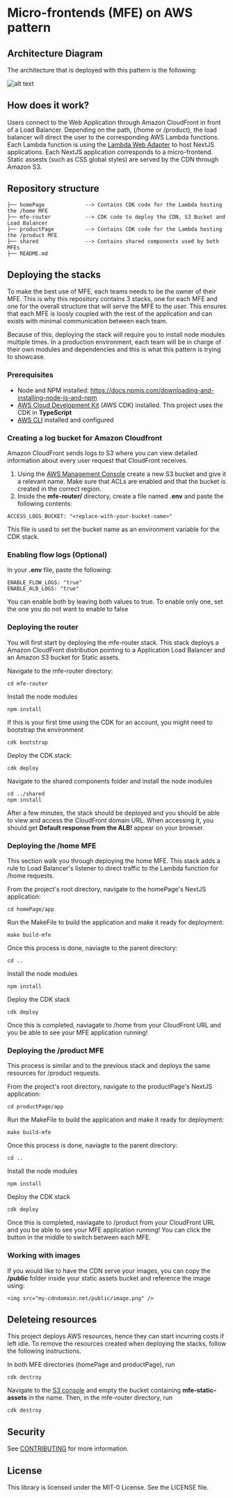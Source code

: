 # Micro-frontends (MFE) on AWS pattern

## Architecture Diagram

The architecture that is deployed with this pattern is the following: 

![alt text](./Architecture.png)

## How does it work? 

Users connect to the Web Application through Amazon CloudFront in front of a Load Balancer. Depending on the path, (/home or /product), the load balancer will direct the user to the corresponding AWS Lambda functions. Each Lambda function is using the [Lambda Web Adapter](https://github.com/awslabs/aws-lambda-web-adapter/tree/main) to host NextJS applications. Each NextJS application corresponds to a micro-frontend. Static assests (such as CSS global styles) are served by the CDN through Amazon S3.

## Repository structure

```
├── homePage             --> Contains CDK code for the Lambda hosting the /home MFE
├── mfe-router           --> CDK code to deploy the CDN, S3 Bucket and Load Balancer
├── productPage          --> Contains CDK code for the Lambda hosting the /product MFE
├── shared               --> Contains shared components used by both MFEs
├── README.md

```

## Deploying the stacks

To make the best use of MFE, each teams needs to be the owner of their MFE. This is why this repository contains 3 stacks, one for each MFE and one for the overall structure that will serve the MFE to the user. This ensures that each MFE is loosly coupled with the rest of the application and can exists with minimal communication between each team.

Because of this, deploying the stack will require you to install node modules multiple times. In a production environment, each team will be in charge of their own modules and dependencies and this is what this pattern is trying to showcase.

### Prerequisites
* Node and NPM installed: https://docs.npmjs.com/downloading-and-installing-node-js-and-npm
* [AWS Cloud Development Kit](https://docs.aws.amazon.com/cdk/v2/guide/home.html) (AWS CDK) installed. This project uses the CDK in **TypeScript**
* [AWS CLI](https://docs.aws.amazon.com/cli/latest/userguide/install-cliv2.html) installed and configured

### Creating a log bucket for Amazon Cloudfront

Amazon CloudFront sends logs to S3 where you can view detailed information about every user request that CloudFront receives.

1. Using the [AWS Management Console](https://console.aws.amazon.com/s3/home) create a new S3 bucket and give it a relevant name. Make sure that ACLs are enabled and that the bucket is created in the correct region.
2. Inside the **mfe-router/** directory, create a file named **.env** and paste the following contents:
```
ACCESS_LOGS_BUCKET: "<replace-with-your-bucket-name>"
```
This file is used to set the bucket name as an environment variable for the CDK stack.

### Enabling flow logs (Optional)

In your **.env** file, paste the following:

```
ENABLE_FLOW_LOGS: "true"
ENABLE_ALB_LOGS: "true"
```

You can enable both by leaving both values to true. To enable only one, set the one you do not want to enable to false 

### Deploying the router

You will first start by deploying the mfe-router stack. This stack deploys a Amazon CloudFront distribution pointing to a Application Load Balancer and an Amazon S3 bucket for Static assets.

Navigate to the mfe-router directory:
```
cd mfe-router
```

Install the node modules
```
npm install
```

If this is your first time using the CDK for an account, you might need to bootstrap the environment
```
cdk bootstrap
```

Deploy the CDK stack:
```
cdk deploy
```

Navigate to the shared components folder and install the node modules
```
cd ../shared
npm install
```

After a few minutes, the stack should be deployed and you should be able to view and access the CloudFront domain URL. When accessing it, you should get **Default response from the ALB!** appear on your browser.

### Deploying the /home MFE

This section walk you through deploying the home MFE. This stack adds a rule to Load Balancer's listener to direct traffic to the Lambda function for /home requests.

From the project's root directory, navigate to the homePage's NextJS application:
```
cd homePage/app
```

Run the MakeFile to build the application and make it ready for deployment:
```
make build-mfe
```

Once this process is done, naviagte to the parent directory:
```
cd ..
```

Install the node modules
```
npm install
```

Deploy the CDK stack
```
cdk deploy
```

Once this is completed, naviagate to /home from your CloudFront URL and you be able to see your MFE application running!

### Deploying the /product MFE

This process is similar and to the previous stack and deploys the same resources for /product requests.

From the project's root directory, navigate to the productPage's NextJS application:
```
cd productPage/app
```

Run the MakeFile to build the application and make it ready for deployment:
```
make build-mfe
```

Once this process is done, naviagte to the parent directory:
```
cd ..
```

Install the node modules
```
npm install
```

Deploy the CDK stack
```
cdk deploy
```

Once this is completed, naviagate to /product from your CloudFront URL and you be able to see your MFE application running! You can click the button in the middle to switch between each MFE.

### Working with images

If you would like to have the CDN serve your images, you can copy the **/public** folder inside your static assets bucket and reference the image using:
```
<img src="my-cdndomain.net/public/image.png" />
```

## Deleteing resources

This project deploys AWS resources, hence they can start incurring costs if left idle. To remove the resources created when deploying the stacks, follow the following instructions.

In both MFE directories (homePage and productPage), run
```
cdk destroy
```

Navigate to the [S3 console](https://console.aws.amazon.com/s3/home) and empty the bucket containing **mfe-static-assets** in the name. Then, in the mfe-router directory, run
```
cdk destroy
```

## Security

See [CONTRIBUTING](CONTRIBUTING.md#security-issue-notifications) for more information.

## License

This library is licensed under the MIT-0 License. See the LICENSE file.
